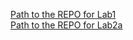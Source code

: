[Path to the REPO for Lab1](https://github.com/MAdvokatov/devops_course/tree/master/lab1)  
[Path to the REPO for Lab2a](https://github.com/MAdvokatov/devops_course/tree/master/lab2a)
